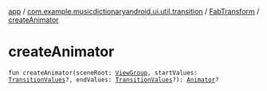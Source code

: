 [app](../../index.md) / [com.example.musicdictionaryandroid.ui.util.transition](../index.md) / [FabTransform](index.md) / [createAnimator](./create-animator.md)

# createAnimator

`fun createAnimator(sceneRoot: `[`ViewGroup`](https://developer.android.com/reference/android/view/ViewGroup.html)`, startValues: `[`TransitionValues`](https://developer.android.com/reference/android/transition/TransitionValues.html)`?, endValues: `[`TransitionValues`](https://developer.android.com/reference/android/transition/TransitionValues.html)`?): `[`Animator`](https://developer.android.com/reference/android/animation/Animator.html)`?`